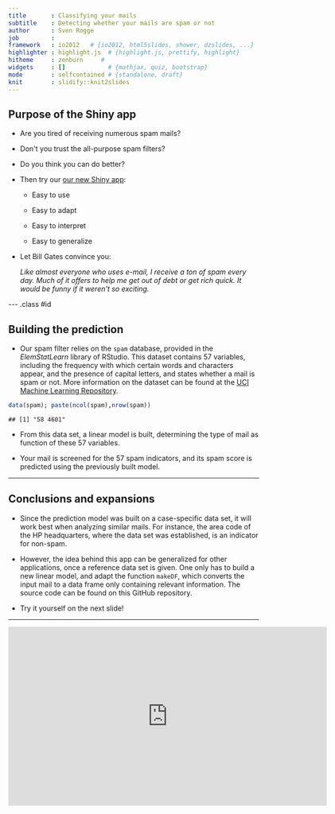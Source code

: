 ```yaml
---
title       : Classifying your mails
subtitle    : Detecting whether your mails are spam or not
author      : Sven Rogge
job         : 
framework   : io2012   # {io2012, html5slides, shower, dzslides, ...}
highlighter : highlight.js  # {highlight.js, prettify, highlight}
hitheme     : zenburn     # 
widgets     : []            # {mathjax, quiz, bootstrap}
mode        : selfcontained # {standalone, draft}
knit        : slidify::knit2slides
---
```


<style>
em {
  font-style: italic
}
</style>

## Purpose of the Shiny app


- Are you tired of receiving numerous spam mails?

- Don't you trust the all-purpose spam filters?

- Do you think you can do better?

- Then try our [our new Shiny app](http://svenrogge.shinyapps.io/MailClassification):

    * Easy to use
    
    * Easy to adapt
    
    * Easy to interpret
    
    * Easy to generalize
    
- Let Bill Gates convince you:

    _Like almost everyone who uses e-mail, I receive a ton of spam every day. 
    Much of it offers to help me get out of debt or get rich quick. It would be funny 
    if it weren't so exciting._

--- .class #id 

## Building the prediction

- Our spam filter relies on the `spam` database, provided in the *ElemStatLearn* library of RStudio. This dataset contains 57 variables, including the frequency with which certain words and characters appear, and the presence of capital letters, and states whether a mail is spam or not. More information on the dataset can be found at the [UCI Machine Learning Repository](https://archive.ics.uci.edu/ml/datasets/Spambase). 




```r
data(spam); paste(ncol(spam),nrow(spam))
```

```
## [1] "58 4601"
```

- From this data set, a linear model is built, determining the type of mail as function of these 57 variables.

- Your mail is screened for the 57 spam indicators, and its spam score is predicted using the previously built model.

---

## Conclusions and expansions

- Since the prediction model was built on a case-specific data set, it will work best when analyzing similar mails. For instance, the area code of the HP headquarters, where the data set was established, is an indicator for non-spam.

- However, the idea behind this app can be generalized for other applications, once a reference data set is given. One only has to build a new linear model, and adapt the function `makeDF`, which converts the input mail to a data frame only containing relevant information. The source code can be found on this GitHub repository.

- Try it yourself on the next slide!

---

<iframe width="640" height="360" src="http://svenrogge.shinyapps.io/MailClassification" frameborder="0" allowfullscreen></iframe>
